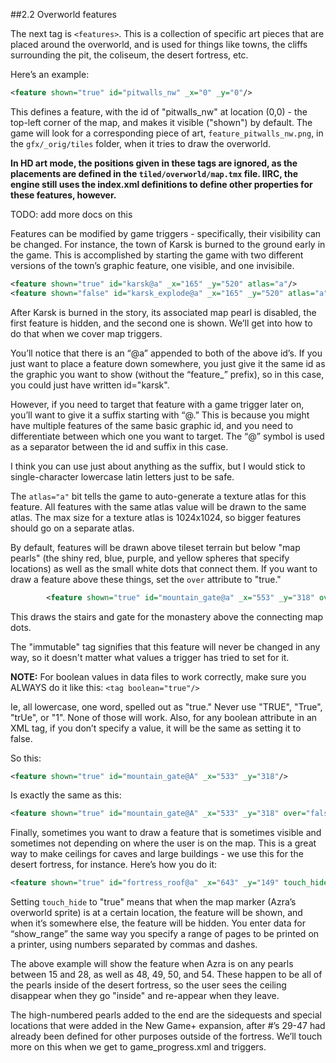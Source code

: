 ##2.2 Overworld features

The next tag is `<features>`. This is a collection of specific art pieces that are placed around the overworld, and is used for things like towns, the cliffs surrounding the pit, the coliseum, the desert fortress, etc.

Here’s an example:
```xml
<feature shown="true" id="pitwalls_nw" _x="0" _y="0"/>
```

This defines a feature, with the id of "pitwalls_nw" at location (0,0) - the top-left corner of the map, and makes it visible ("shown") by default. The game will look for a corresponding piece of art, `feature_pitwalls_nw.png`, in the `gfx/_orig/tiles` folder, when it tries to draw the overworld.

**In HD art mode, the positions given in these tags are ignored, as the placements are defined in the `tiled/overworld/map.tmx` file. IIRC, the engine still uses the index.xml definitions to define other properties for these features, however.**

TODO: add more docs on this

Features can be modified by game triggers - specifically, their visibility can be changed. For instance, the town of Karsk is burned to the ground early in the game. This is accomplished by starting the game with two different versions of the town’s graphic feature, one visible, and one invisibile.

```xml
<feature shown="true" id="karsk@a" _x="165" _y="520" atlas="a"/>
<feature shown="false" id="karsk_explode@a" _x="165" _y="520" atlas="a"/>
```

After Karsk is burned in the story, its associated map pearl is disabled, the first feature is hidden, and the second one is shown. We’ll get into how to do that when we cover map triggers.

You’ll notice that there is an “@a” appended to both of the above id’s. If you just want to place a feature down somewhere, you just give it the same id as the graphic you want to show (without the “feature_” prefix), so in this case, you could just have written id="karsk".

However, if you need to target that feature with a game trigger later on, you’ll want to give it a suffix starting with “@.” This is because you might have multiple features of the same basic graphic id, and you need to differentiate between which one you want to target. The “@” symbol is used as a separator between the id and suffix in this case.

I think you can use just about anything as the suffix, but I would stick to single-character lowercase latin letters just to be safe.

The `atlas="a"` bit tells the game to auto-generate a texture atlas for this feature. All features with the same atlas value will be drawn to the same atlas. The max size for a texture atlas is 1024x1024, so bigger features should go on a separate atlas.

By default, features will be drawn above tileset terrain but below "map pearls" (the shiny red, blue, purple, and yellow spheres that specify locations) as well as the small white dots that connect them. If you want to draw a feature above these things, set the `over` attribute to "true."

```xml
		<feature shown="true" id="mountain_gate@a" _x="553" _y="318" over="true" atlas="a" immutable="true"/>
```

This draws the stairs and gate for the monastery above the connecting map dots.

The "immutable" tag signifies that this feature will never be changed in any way, so it doesn't matter what values a trigger has tried to set for it.

**NOTE:**
For boolean values in data files to work correctly, make sure you ALWAYS do it like this:
```<tag boolean="true"/>```

Ie, all lowercase, one word, spelled out as "true."
Never use "TRUE", "True", "trUe", or "1". None of those will work.
Also, for any boolean attribute in an XML tag, if you don’t specify a value, it will be the same as setting it to false.

So this:
```xml
<feature shown="true" id="mountain_gate@A" _x="533" _y="318"/>
```

Is exactly the same as this:
```xml
<feature shown="true" id="mountain_gate@A" _x="533" _y="318" over="false"/>
```

Finally, sometimes you want to draw a feature that is sometimes visible and sometimes not depending on where the user is on the map. This is a great way to make ceilings for caves and large buildings - we use this for the desert fortress, for instance. Here’s how you do it:

```xml
<feature shown="true" id="fortress_roof@a" _x="643" _y="149" touch_hide="true" show_range="15-28,48,49,50,54"/>
```

Setting `touch_hide` to "true" means that when the map marker (Azra’s overworld sprite) is at a certain location, the feature will be shown, and when it’s somewhere else, the feature will be hidden. You enter data for “show_range” the same way you specify a range of pages to be printed on a printer, using numbers separated by commas and dashes.

The above example will show the feature when Azra is on any pearls between 15 and 28, as well as 48, 49, 50, and 54. These happen to be all of the pearls inside of the desert fortress, so the user sees the ceiling disappear when they go "inside" and re-appear when they leave.

The high-numbered pearls added to the end are the sidequests and special locations that were added in the New Game+ expansion, after #’s 29-47 had already been defined for other purposes outside of the fortress. We’ll touch more on this when we get to game_progress.xml and triggers.
